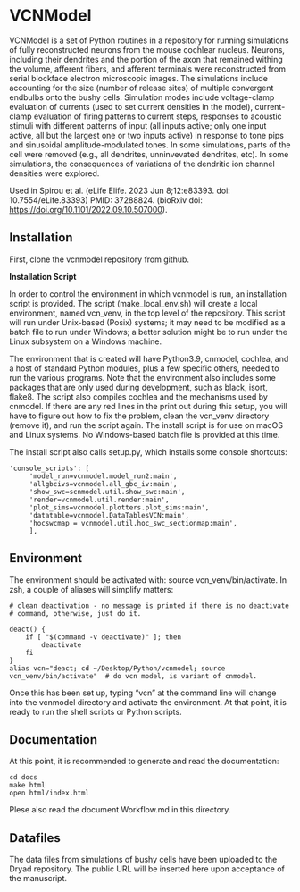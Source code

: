 VCNModel
========

VCNModel is a set of Python routines in a repository for running simulations of fully reconstructed neurons from the mouse cochlear nucleus.
Neurons, including their dendrites and the portion of the axon that remained withing the volume, afferent fibers, 
and afferent terminals were reconstructed from serial blockface electron microscopic images. 
The simulations include accounting for the size (number of release sites) of multiple convergent endbulbs onto the bushy cells.
Simulation modes include voltage-clamp evaluation of currents (used to set current densities in the model), current-clamp evaluation of firing patterns to current steps, responses to acoustic stimuli with different patterns of input (all inputs active; only one input active, all but the largest one or two inputs active) in response to tone pips and sinusoidal amplitude-modulated tones. In some simulations, parts of the cell were removed (e.g., all dendrites, unninvevated dendrites, etc). In some simulations, the consequences of variations of the dendritic ion channel densities were explored.

Used in Spirou et al. (eLife Elife. 2023 Jun 8;12:e83393. doi: 10.7554/eLife.83393) PMID: 37288824. 
(bioRxiv doi: https://doi.org/10.1101/2022.09.10.507000).

Installation
------------

First, clone the vcnmodel repository from github.

**Installation Script**

In order to control the environment in which vcnmodel is run, an installation script is provided. The script (make_local_env.sh) will create a local environment, named vcn_venv, in the top level of the repository. This script will run under Unix-based (Posix) systems; it may need to be modified as a batch file to run under Windows; a better solution might be to run under the Linux subsystem on a Windows machine.

The environment that is created will have Python3.9, cnmodel, cochlea, and a host of standard Python modules, plus a few specific others, needed to run the various programs. Note that the environment also includes some packages that are only used during development, such as black, isort, flake8. The script also compiles cochlea and the mechanisms used by cnmodel. If there are any red lines in the print out during this setup, you will have to figure out how to fix the problem, clean the vcn_venv directory (remove it), and run the script again. The install script is for use on macOS and Linux systems. No Windows-based batch file is provided at this time.

The install script also calls setup.py, which installs some console shortcuts:

```
'console_scripts': [
     'model_run=vcnmodel.model_run2:main',
     'allgbcivs=vcnmodel.all_gbc_iv:main',
     'show_swc=scnmodel.util.show_swc:main',
     'render=vcnmodel.util.render:main',
     'plot_sims=vcnmodel.plotters.plot_sims:main',
     'datatable=vcnmodel.DataTablesVCN:main',
     'hocswcmap = vcnmodel.util.hoc_swc_sectionmap:main',
     ],
```


Environment
-----------
The environment should be activated with: source vcn_venv/bin/activate. In zsh, a couple of aliases will simplify matters:

  ```
  # clean deactivation - no message is printed if there is no deactivate
  # command, otherwise, just do it.

  deact() {
      if [ "$(command -v deactivate)" ]; then
          deactivate
      fi
  }
  alias vcn="deact; cd ~/Desktop/Python/vcnmodel; source vcn_venv/bin/activate"  # do vcn model, is variant of cnmodel.
  ```
  
  Once this has been set up, typing “vcn” at the command line will change into the vcnmodel directory and activate the environment.
  At that point, it is ready to run the shell scripts or Python scripts.

Documentation
-------------
At this point, it is recommended to generate and read the documentation:

  ```
  cd docs
  make html
  open html/index.html
  ```

Plese also read the document Workflow.md in this directory.

Datafiles
---------
The data files from simulations of bushy cells have been uploaded to the Dryad repository. The public URL will be inserted here upon acceptance of the manuscript.

